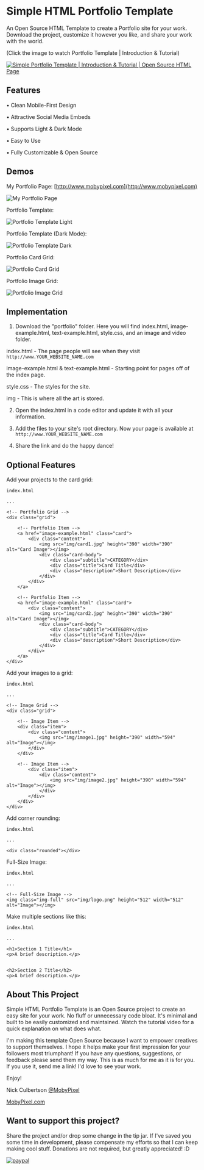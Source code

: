 # Simple HTML Portfolio Template

An Open Source HTML Template to create a Portfolio site for your work. Download the project, customize it however you like, and share your work with the world.

(Click the image to watch Portfolio Template | Introduction & Tutorial)

[![Simple Portfolio Template | Introduction & Tutorial | Open Source HTML Page](https://img.youtube.com/vi/BU1JhI1Pfxo/0.jpg)](https://www.youtube.com/watch?v=BU1JhI1Pfxo "Simple HTML Portfolio Template | Introduction & Tutorial | Open Source HTML Page")


## Features

• Clean Mobile-First Design

• Attractive Social Media Embeds

• Supports Light & Dark Mode

• Easy to Use

• Fully Customizable & Open Source


## Demos

My Portfolio Page: [http://www.mobypixel.com](http://www.mobypixel.com)

![My Portfolio Page](https://github.com/NickCulbertson/VidTest/blob/master/portfolio1.png)

Portfolio Template:

![Portfolio Template Light](https://github.com/NickCulbertson/VidTest/blob/master/portfolio2.png)

Portfolio Template (Dark Mode):

![Portfolio Template Dark](https://github.com/NickCulbertson/VidTest/blob/master/portfolio3.png)

Portfolio Card Grid:

![Portfolio Card Grid](https://github.com/NickCulbertson/VidTest/blob/master/portfolio4.png)

Portfolio Image Grid:

![Portfolio Image Grid](https://github.com/NickCulbertson/VidTest/blob/master/portfolio5.png)

## Implementation

1. Download the "portfolio" folder. Here you will find index.html, image-example.html, text-example.html, style.css, and an image and video folder.

index.html - The page people will see when they visit `http://www.YOUR_WEBSITE_NAME.com`

image-example.html & text-example.html - Starting point for pages off of the index page.

style.css - The styles for the site.

img - This is where all the art is stored.

2. Open the index.html in a code editor and update it with all your information.

3. Add the files to your site's root directory. Now your page is available at
`http://www.YOUR_WEBSITE_NAME.com`

4. Share the link and do the happy dance!

## Optional Features

Add your projects to the card grid:
```
index.html

...

<!-- Portfolio Grid -->
<div class="grid">
                
    <!-- Portfolio Item -->
    <a href="image-example.html" class="card">
        <div class="content">
            <img src="img/card1.jpg" height="390" width="390" alt="Card Image"></img>
            <div class="card-body">
                <div class="subtitle">CATEGORY</div>
                <div class="title">Card Title</div>
                <div class="description">Short Description</div>
            </div>
        </div>
    </a>
                
    <!-- Portfolio Item -->
    <a href="image-example.html" class="card">
        <div class="content">
            <img src="img/card2.jpg" height="390" width="390" alt="Card Image"></img>
            <div class="card-body">
                <div class="subtitle">CATEGORY</div>
                <div class="title">Card Title</div>
                <div class="description">Short Description</div>
            </div>
        </div>
    </a>
</div>
```

Add your images to a grid:
```
index.html

...

<!-- Image Grid -->
<div class="grid">
                
    <!-- Image Item -->
    <div class="item">
        <div class="content">
            <img src="img/image1.jpg" height="390" width="594" alt="Image"></img>
        </div>
    </div>
                
    <!-- Image Item -->
        <div class="item">
            <div class="content">
                <img src="img/image2.jpg" height="390" width="594" alt="Image"></img>
            </div>
        </div>
    </div>
</div>

```

Add corner rounding:

```
index.html

...

<div class="rounded"></div>

```

Full-Size Image:

```
index.html

...

<!-- Full-Size Image -->
<img class="img-full" src="img/logo.png" height="512" width="512" alt="Image"></img>

```

Make multiple sections like this:

```
index.html

...

<h1>Section 1 Title</h1>
<p>A brief description.</p>
    

<h2>Section 2 Title</h2>
<p>A brief description.</p>
```

## About This Project

Simple HTML Portfolio Template is an Open Source project to create an easy site for your work. No fluff or unnecessary code bloat. It's minimal and built to be easily customized and maintained. Watch the tutorial video for a quick explanation on what does what.
            
I'm making this template Open Source because I want to empower creatives to support themselves. I hope it helps make your first impression for your followers most triumphant! If you have any questions, suggestions, or feedback please send them my way. This is as much for me as it is for you. If you use it, send me a link! I'd love to see your work.

Enjoy!

Nick Culbertson [@MobyPixel](https://twitter.com/MobyPixel)

[MobyPixel.com](http://www.mobypixel.com)


## Want to support this project?

Share the project and/or drop some change in the tip jar. If I've saved you some time in development, please compensate my efforts so that I can keep making cool stuff. Donations are not required, but greatly appreciated! :D

[![paypal](https://www.paypalobjects.com/en_US/i/btn/btn_donateCC_LG.gif)](https://www.paypal.com/cgi-bin/webscr?cmd=_s-xclick&hosted_button_id=HKHYVRMC53W7C)
